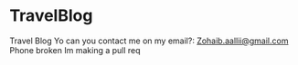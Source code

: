 # TravelBlog
Travel Blog
Yo can you contact me on my  email?: Zohaib.aallii@gmail.com
Phone broken
Im making a pull req
